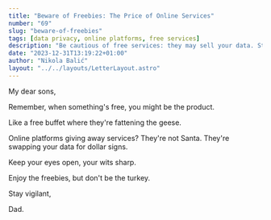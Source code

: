 ```yaml
---
title: "Beware of Freebies: The Price of Online Services"
number: "69"
slug: "beware-of-freebies"
tags: [data privacy, online platforms, free services]
description: "Be cautious of free services: they may sell your data. Stay alert and enjoy the freebies wisely. Stay vigilant, Dad."
date: "2023-12-31T13:19:22+01:00"
author: "Nikola Balić"
layout: "../../layouts/LetterLayout.astro"
---
```

My dear sons,

Remember, when something's free, you might be the product. 

Like a free buffet where they're fattening the geese.

Online platforms giving away services? They're not Santa. They're swapping your data for dollar signs.

Keep your eyes open, your wits sharp. 

Enjoy the freebies, but don't be the turkey.

Stay vigilant,

Dad.